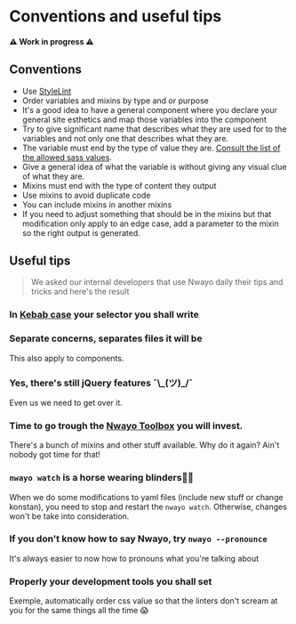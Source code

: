 # Conventions and useful tips

#### ⚠️ Work in progress ⚠️
####

## Conventions
- Use [StyleLint](component-stylelint.md)
- Order variables and mixins by type and or purpose
- It's a good idea to have a general component where you declare your general site esthetics and map those variables into the component
- Try to give significant name that describes what they are used for to the variables and not only one that describes what they are.
- The variable must end by the type of value they are. [Consult the list of the allowed sass values](https://sass-lang.com/documentation/values).
- Give a general idea of what the variable is without giving any visual clue of what they are.
- Mixins must end with the type of content they output
- Use mixins to avoid duplicate code
- You can include mixins in another mixins
- If you need to adjust something that should be in the mixins but that modification only apply to an edge case, add a parameter to the mixin so the right output is generated.

## Useful tips
> We asked our internal developers that use Nwayo daily their tips and tricks and here's the result

### In [Kebab case](https://en.wiktionary.org/wiki/kebab_case) your selector you shall write

### Separate concerns, separates files it will be
This also apply to components.

### Yes, there's still jQuery features ¯\\\_(ツ)_/¯
Even us we need to get over it.

### Time to go trough the [Nwayo Toolbox](TODO) you will invest.
There's a bunch of mixins and other stuff available. Why do it again? Ain't nobody got time for that!

### `nwayo watch` is a horse wearing blinders🏇🏻
When we do some modifications to yaml files (include new stuff or change konstan), you need to stop and restart the `nwayo watch`. Otherwise, changes won't be take into consideration.

### If you don't know how to say Nwayo, try `nwayo --pronounce`
It's always easier to now how to pronouns what you're talking about

### Properly your development tools you shall set
Exemple, automatically order css value so that the linters don't scream at you for the same things all the time 😱
